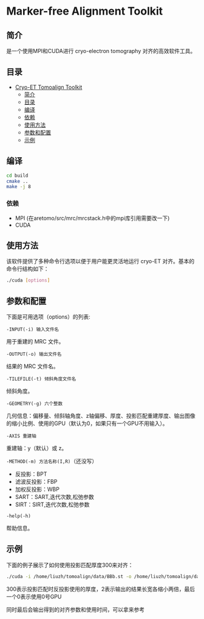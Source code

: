 # Marker-free Alignment Toolkit


## 简介

是一个使用MPI和CUDA进行 cryo-electron tomography 对齐的高效软件工具。

## 目录

- [Cryo-ET Tomoalign Toolkit](#cryo-et-tomoalign-toolkit)
  - [简介](#简介)
  - [目录](#目录)
  - [编译](#编译)
  - [依赖](#依赖)
  - [使用方法](#使用方法)
  - [参数和配置](#参数和配置)
  - [示例](#示例)



## 编译
```bash
cd build
cmake ..
make -j 8
```

### 依赖

- MPI (在aretomo/src/mrc/mrcstack.h中的mpi库引用需要改一下)
- CUDA


## 使用方法

该软件提供了多种命令行选项以便于用户能更灵活地运行 cryo-ET 对齐。基本的命令行结构如下：

```bash
./cuda [options]
```

## 参数和配置
下面是可用选项（options）的列表:

`-INPUT(-i) 输入文件名`

用于重建的 MRC 文件。


`-OUTPUT(-o) 输出文件名`

结果的 MRC 文件名。


`-TILEFILE(-t) 倾斜角度文件名`

倾斜角度。


`-GEOMETRY(-g) 六个整数`

几何信息：偏移量、倾斜轴角度、z轴偏移、厚度、投影匹配重建厚度、输出图像的缩小比例、使用的GPU（默认为0，如果只有一个GPU不用输入）。


`-AXIS 重建轴`

重建轴：y（默认）或 z。


`-METHOD(-m) 方法名称(I,R)`（还没写）

- 反投影：BPT
- 滤波反投影：FBP
- 加权反投影：WBP
- SART：SART,迭代次数,松弛参数
- SIRT：SIRT,迭代次数,松弛参数


`-help(-h)`

帮助信息。


## 示例
下面的例子展示了如何使用投影匹配厚度300来对齐：

```bash
./cuda -i /home/liuzh/tomoalign/data/BBb.st -o /home/liuzh/tomoalign/data/alignresult.mrc -a /home/liuzh/tomoalign/data/BBb.rawtlt -g 0,0,0,0,300,2,0 -m SIRT,10,0.2
```
300表示投影匹配时反投影使用的厚度，2表示输出的结果长宽各缩小两倍，最后一个0表示使用0号GPU

同时最后会输出得到的对齐参数和使用时间，可以拿来参考


